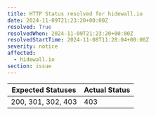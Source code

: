 ```yaml
---
title: HTTP Status resolved for hidewall.io
date: 2024-11-09T21:23:20+00:00Z
resolved: True
resolvedWhen: 2024-11-09T21:23:20+00:00Z
resolvedStartTime: 2024-11-08T11:28:04+00:00Z
severity: notice
affected:
  - hidewall.io
section: issue
---
```


| Expected Statuses | Actual Status  |
|-------------------|----------------|
| 200, 301, 302, 403 | 403 |
